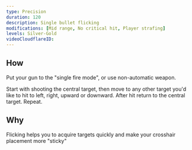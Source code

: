 ```yaml
---
type: Precision
duration: 120
description: Single bullet flicking
modifications: [Mid range, No critical hit, Player strafing]
levels: Silver-Gold
videoCloudflareID:
---
```


## How

Put your gun to the "single fire mode", or use non-automatic weapon.

Start with shooting the central target, then move to any other target you'd like to hit to left, right, upward or downward. After hit return to the central target. Repeat.

## Why

Flicking helps you to acquire targets quickly and make your crosshair placement more "sticky"

